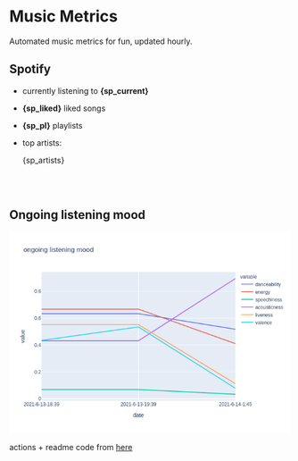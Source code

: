 # Music Metrics

Automated music metrics for fun, updated hourly.

## Spotify

- currently listening to **{sp_current}**

- **{sp_liked}** liked songs
- **{sp_pl}** playlists

- top artists: 

    {sp_artists}

<br></br>

<!-- ## Audio features for currently playing

![feature spread](figures/auto.png) -->

## Ongoing listening mood

![ongoing features](figures/timeseries.png)

actions + readme code from [here](https://github.com/gargakshit/gargakshit)
